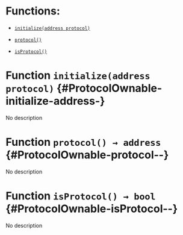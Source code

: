 # Functions:

- [`initialize(address protocol)`](#ProtocolOwnable-initialize-address-)

- [`protocol()`](#ProtocolOwnable-protocol--)

- [`isProtocol()`](#ProtocolOwnable-isProtocol--)

# Function `initialize(address protocol)` {#ProtocolOwnable-initialize-address-}

No description

# Function `protocol() → address` {#ProtocolOwnable-protocol--}

No description

# Function `isProtocol() → bool` {#ProtocolOwnable-isProtocol--}

No description
